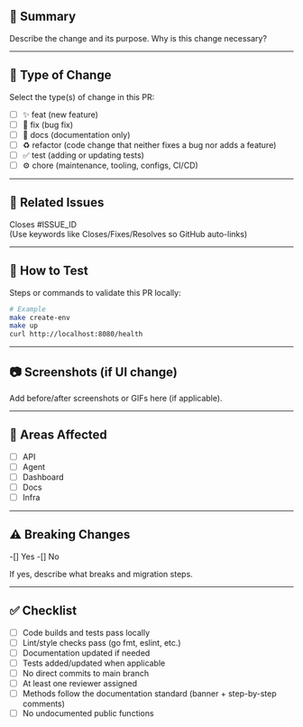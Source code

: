 ## 📌 Summary
Describe the change and its purpose. Why is this change necessary?

---

## 🔄 Type of Change
Select the type(s) of change in this PR:

- [ ] ✨ feat (new feature)
- [ ] 🐛 fix (bug fix)
- [ ] 📝 docs (documentation only)
- [ ] ♻️ refactor (code change that neither fixes a bug nor adds a feature)
- [ ] ✅ test (adding or updating tests)
- [ ] ⚙️ chore (maintenance, tooling, configs, CI/CD)

---

## 🔗 Related Issues
Closes #ISSUE_ID  
(Use keywords like Closes/Fixes/Resolves so GitHub auto-links)

---

## 🧪 How to Test
Steps or commands to validate this PR locally:

```bash
# Example
make create-env
make up
curl http://localhost:8080/health
```

---

## 📷 Screenshots (if UI change)

Add before/after screenshots or GIFs here (if applicable).

---

## 🧩 Areas Affected

- [ ] API
- [ ] Agent
- [ ] Dashboard
- [ ] Docs
- [ ] Infra

---

## ⚠️ Breaking Changes

 -[] Yes
 -[] No

If yes, describe what breaks and migration steps.

---

## ✅ Checklist

- [ ] Code builds and tests pass locally
- [ ] Lint/style checks pass (go fmt, eslint, etc.)
- [ ] Documentation updated if needed
- [ ] Tests added/updated when applicable
- [ ] No direct commits to main branch
- [ ] At least one reviewer assigned
- [ ] Methods follow the documentation standard (banner + step-by-step comments)
- [ ] No undocumented public functions
